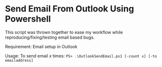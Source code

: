 Send Email From Outlook Using Powershell
========================================

This script was thrown together to ease my workflow while reproducing/fixing/testing email based bugs.


Requirement: Email setup in Outlook


Usage: To send email *x* times: `PS> .\OutlookSendEmail.ps1 [-count x] [-to emailaddress]`